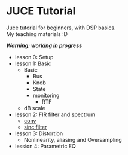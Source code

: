 # JUCE Tutorial
Juce tutorial for beginners, with DSP basics.   
My teaching materials :D

***Warning: working in progress***
* lesson 0: Setup
* lesson 1: Basic
    * Basic 
        * Bus
        * Knob 
        * State
        * monitoring
            * RTF
    * dB scale 
* lesson 2: FIR filter and spectrum
    * [conv](https://hackmd.io/@v10vZJlnRcKyhTtriMUrsQ/S158cuKX5)
    * [sinc filter](https://hackmd.io/@v10vZJlnRcKyhTtriMUrsQ/SkoEXONM5)
* lesson 3: Distortion
    * Nonlinearity, aliasing and Oversampling
* lession 4: Parametric EQ
